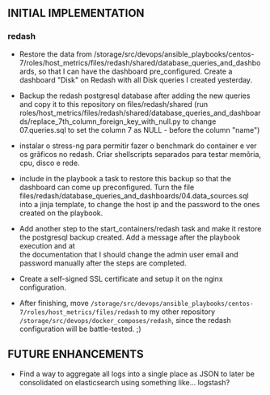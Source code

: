 ## INITIAL IMPLEMENTATION

### redash
- Restore the data from
  /storage/src/devops/ansible_playbooks/centos-7/roles/host_metrics/files/redash/shared/database_queries_and_dashboards, 
so that I can have the dashboard pre_configured. Create a dashboard "Disk" on
Redash with all Disk queries I created yesterday.

- Backup the redash postgresql database after adding the new queries and copy
  it to this repository on files/redash/shared (run roles/host_metrics/files/redash/shared/database_queries_and_dashboards/replace_7th_column_foreign_key_with_null.py 
  to change 07.queries.sql to set the column 7 as NULL - before the column "name")  

- instalar o stress-ng para permitir fazer o benchmark do container e ver os
  grãficos no redash. Criar shellscripts separados para testar memõria, cpu,
disco e rede. 

- include in the playbook a task to
restore this backup so that the dashboard can come up preconfigured. Turn the
file files/redash/database_queries_and_dashboards/04.data_sources.sql into a
jinja template, to change the host ip and the password to the ones created on
the playbook. 

- Add another step to the start_containers/redash task and make it restore the
  postgresql backup created. Add a message after the playbook execution and at  
the documentation that I should change the admin user email and password 
manually after the steps are completed.

- Create a self-signed SSL certificate and setup it on the nginx configuration.

- After finishing, move
  `/storage/src/devops/ansible_playbooks/centos-7/roles/host_metrics/files/redash`
to my other repository `/storage/src/devops/docker_composes/redash`, since the
redash configuration will be battle-tested. ;) 

## FUTURE ENHANCEMENTS
- Find a way to aggregate all logs into a single place as JSON to later be consolidated on elasticsearch using something like... logstash? 

